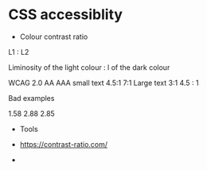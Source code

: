 
# CSS accessiblity


- Colour contrast ratio




L1 : L2

Liminosity of the light colour  : l of the dark colour

WCAG 2.0 AA AAA
small text 4.5:1 7:1
Large text 3:1  4.5 : 1

Bad examples 

1.58  2.88 2.85






- Tools 

- https://contrast-ratio.com/
- 
